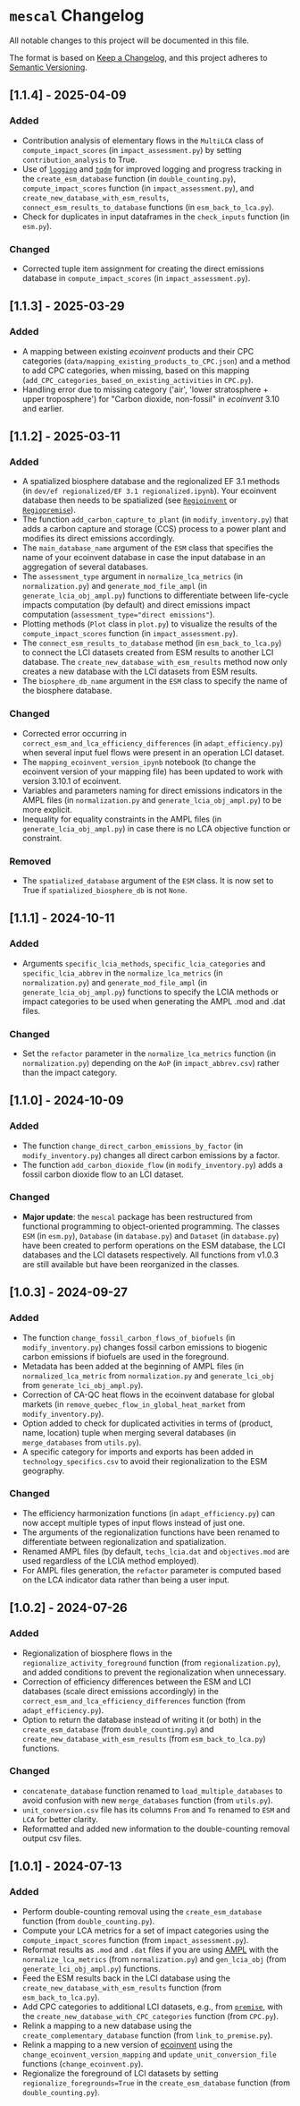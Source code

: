 # `mescal` Changelog

All notable changes to this project will be documented in this file.

The format is based on [Keep a Changelog](https://keepachangelog.com/en/1.0.0/),
and this project adheres to [Semantic Versioning](https://semver.org/spec/v2.0.0.html).

## [1.1.4] - 2025-04-09

### Added
- Contribution analysis of elementary flows in the `MultiLCA` class of `compute_impact_scores` (in `impact_assessment.py`) by setting `contribution_analysis` to True.
- Use of [`logging`](https://docs.python.org/3/library/logging.html) and [`tqdm`](https://tqdm.github.io/) for improved logging and progress tracking in the `create_esm_database` function (in `double_counting.py`), `compute_impact_scores` function (in `impact_assessment.py`), and `create_new_database_with_esm_results`, `connect_esm_results_to_database` functions (in `esm_back_to_lca.py`).
- Check for duplicates in input dataframes in the `check_inputs` function (in `esm.py`).

### Changed
- Corrected tuple item assignment for creating the direct emissions database in `compute_impact_scores` (in `impact_assessment.py`).

## [1.1.3] - 2025-03-29

### Added
- A mapping between existing _ecoinvent_ products and their CPC categories (`data/mapping_existing_products_to_CPC.json`) and a method to add CPC categories, when missing, based on this mapping (`add_CPC_categories_based_on_existing_activities` in `CPC.py`).
- Handling error due to missing category ('air', 'lower stratosphere + upper troposphere') for "Carbon dioxide, non-fossil" in _ecoinvent_ 3.10 and earlier.

## [1.1.2] - 2025-03-11

### Added
- A spatialized biosphere database and the regionalized EF 3.1 methods (in `dev/ef regionalized/EF 3.1 regionalized.ipynb`). Your ecoinvent database then needs to be spatialized (see [`Regioinvent`](https://github.com/CIRAIG/Regioinvent/) or [`Regiopremise`](https://github.com/matthieu-str/Regiopremise/tree/master)). 
- The function `add_carbon_capture_to_plant` (in `modify_inventory.py`) that adds a carbon capture and storage (CCS) process to a power plant and modifies its direct emissions accordingly.
- The `main_database_name` argument of the `ESM` class that specifies the name of your ecoinvent database in case the input database in an aggregation of several databases.
- The `assessment_type` argument in `normalize_lca_metrics` (in `normalization.py`) and `generate_mod_file_ampl` (in `generate_lcia_obj_ampl.py`) functions to differentiate between life-cycle impacts computation (by default) and direct emissions impact computation (`assessment_type="direct emissions"`). 
- Plotting methods (`Plot` class in `plot.py`) to visualize the results of the `compute_impact_scores` function (in `impact_assessment.py`).
- The `connect_esm_results_to_database` method (in `esm_back_to_lca.py`) to connect the LCI datasets created from ESM results to another LCI database. The `create_new_database_with_esm_results` method now only creates a new database with the LCI datasets from ESM results.
- The `biosphere_db_name` argument in the `ESM` class to specify the name of the biosphere database.

### Changed
- Corrected error occurring in `correct_esm_and_lca_efficiency_differences` (in `adapt_efficiency.py`) when several input fuel flows were present in an operation LCI dataset.
- The `mapping_ecoinvent_version_ipynb` notebook (to change the ecoinvent version of your mapping file) has been updated to work with version 3.10.1 of ecoinvent.
- Variables and parameters naming for direct emissions indicators in the AMPL files (in `normalization.py` and `generate_lcia_obj_ampl.py`) to be more explicit.
- Inequality for equality constraints in the AMPL files (in `generate_lcia_obj_ampl.py`) in case there is no LCA objective function or constraint.  

### Removed
- The `spatialized_database` argument of the `ESM` class. It is now set to True if `spatialized_biosphere_db` is not `None`.

## [1.1.1] - 2024-10-11

### Added
- Arguments `specific_lcia_methods`, `specific_lcia_categories` and `specific_lcia_abbrev` in the `normalize_lca_metrics` (in `normalization.py`) and `generate_mod_file_ampl` (in `generate_lcia_obj_ampl.py`) functions to specify the LCIA methods or impact categories to be used when generating the AMPL .mod and .dat files.

### Changed
- Set the `refactor` parameter in the `normalize_lca_metrics` function (in `normalization.py`) depending on the `AoP` (in `impact_abbrev.csv`) rather than the impact category. 

## [1.1.0] - 2024-10-09

### Added
- The function `change_direct_carbon_emissions_by_factor` (in `modify_inventory.py`) changes all direct carbon emissions by a factor.
- The function `add_carbon_dioxide_flow` (in `modify_inventory.py`) adds a fossil carbon dioxide flow to an LCI dataset.

### Changed
- **Major update**: the `mescal` package has been restructured from functional programming to object-oriented programming. The classes `ESM` (in `esm.py`), `Database` (in `database.py`) and `Dataset` (in `database.py`) have been created to perform operations on the ESM database, the LCI databases and the LCI datasets respectively. All functions from v1.0.3 are still available but have been reorganized in the classes. 

## [1.0.3] - 2024-09-27

### Added
- The function `change_fossil_carbon_flows_of_biofuels` (in `modify_inventory.py`) changes fossil carbon emissions to biogenic carbon emissions if biofuels are used in the foreground.
- Metadata has been added at the beginning of AMPL files (in `normalized_lca_metric`  from `normalization.py` and `generate_lci_obj`  from `generate_lci_obj_ampl.py`). 
- Correction of CA-QC heat flows in the ecoinvent database for global markets (in `remove_quebec_flow_in_global_heat_market` from `modify_inventory.py`).
- Option added to check for duplicated activities in terms of (product, name, location) tuple when merging several databases (in `merge_databases` from `utils.py`).
- A specific category for imports and exports has been added in `technology_specifics.csv` to avoid their regionalization to the ESM geography.

### Changed
- The efficiency harmonization functions (in `adapt_efficiency.py`) can now accept multiple types of input flows instead of just one.
- The arguments of the regionalization functions have been renamed to differentiate between regionalization and spatialization.
- Renamed AMPL files (by default, `techs_lcia.dat` and `objectives.mod` are used regardless of the LCIA method employed).
- For AMPL files generation, the `refactor` parameter is computed based on the LCA indicator data rather than being a user input. 

## [1.0.2] - 2024-07-26

### Added
- Regionalization of biosphere flows in the `regionalize_activity_foreground` function (from `regionalization.py`), and added conditions to prevent the regionalization when unnecessary.
- Correction of efficiency differences between the ESM and LCI databases (scale direct emissions accordingly) in the `correct_esm_and_lca_efficiency_differences` function (from `adapt_efficiency.py`).
- Option to return the database instead of writing it (or both) in the `create_esm_database` (from `double_counting.py`) and `create_new_database_with_esm_results` (from `esm_back_to_lca.py`) functions.

### Changed 
- `concatenate_database` function renamed to `load_multiple_databases` to avoid confusion with new `merge_databases` function (from `utils.py`).
- `unit_conversion.csv` file has its columns `From` and `To` renamed to `ESM` and `LCA` for better clarity.
- Reformatted and added new information to the double-counting removal output csv files.

## [1.0.1] - 2024-07-13

### Added
- Perform double-counting removal using the `create_esm_database` function (from `double_counting.py`).
- Compute your LCA metrics for a set of impact categories using the `compute_impact_scores` function (from `impact_assessment.py`).
- Reformat results as `.mod` and `.dat` files if you are using [AMPL](https://ampl.com/) with the `normalize_lca_metrics` (from `normalization.py`) and `gen_lcia_obj` (from `generate_lci_obj_ampl.py`) functions. 
- Feed the ESM results back in the LCI database using the `create_new_database_with_esm_results` function (from `esm_back_to_lca.py`).
- Add CPC categories to additional LCI datasets, e.g., from [`premise`](https://premise.readthedocs.io/en/latest/introduction.html), with the `create_new_database_with_CPC_categories` function (from `CPC.py`).
- Relink a mapping to a new database using the `create_complementary_database` function (from `link_to_premise.py`).
- Relink a mapping to a new version of [ecoinvent](https://ecoinvent.org/) using the `change_ecoinvent_version_mapping` and `update_unit_conversion_file` functions (`change_ecoinvent.py`).
- Regionalize the foreground of LCI datasets by setting `regionalize_foregrounds=True` in the `create_esm_database` function (from `double_counting.py`).
